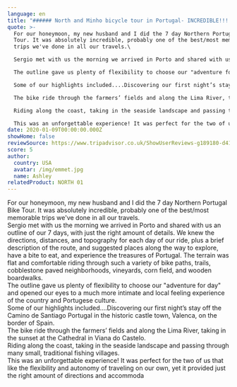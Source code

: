 ```yaml
---
language: en
title: "###### North and Minho bicycle tour in Portugal- INCREDIBLE!!!!!"
quote: >-
  For our honeymoon, my new husband and I did the 7 day Northern Portugal Bike
  Tour. It was absolutely incredible, probably one of the best/most memorable
  trips we've done in all our travels.\

  Sergio met with us the morning we arrived in Porto and shared with us an outline of our 7 days, with just the right amount of details. We knew the directions, distances, and topography for each day of our ride, plus a brief description of the route, and suggested places along the way to explore, have a bite to eat, and experience the treasures of Portugal. The terrain was flat and comfortable riding through such a variety of bike paths, trails, cobblestone paved neighborhoods, vineyards, corn field, and wooden boardwalks.\

  The outline gave us plenty of flexibility to choose our "adventure for day" and opened our eyes to a much more intimate and local feeling experience of the country and Portugese culture.\

  Some of our highlights included....Discovering our first night’s stay off the Camino de Santiago Portugal in the historic castle town, Valenca, on the border of Spain.\

  The bike ride through the farmers’ fields and along the Lima River, taking in the sunset at the Cathedral in Viana do Castelo.\

  Riding along the coast, taking in the seaside landscape and passing through many small, traditional fishing villages.\

  This was an unforgettable experience! It was perfect for the two of us that like the flexibility and autonomy of traveling on our own, yet it provided just the right amount of directions and accommoda
date: 2020-01-09T00:00:00.000Z
showHome: false
reviewSource: https://www.tripadvisor.co.uk/ShowUserReviews-g189180-d4105907-r738055204-Top_Bike_tours_Portugal-Porto_Porto_District_Northern_Portugal.html
score: 5
author:
  country: USA
  avatar: /img/emmet.jpg
  name: Ashley
relatedProduct: NORTH 01
---
```

For our honeymoon, my new husband and I did the 7 day Northern Portugal Bike Tour. It was absolutely incredible, probably one of the best/most memorable trips we've done in all our travels.\
Sergio met with us the morning we arrived in Porto and shared with us an outline of our 7 days, with just the right amount of details. We knew the directions, distances, and topography for each day of our ride, plus a brief description of the route, and suggested places along the way to explore, have a bite to eat, and experience the treasures of Portugal. The terrain was flat and comfortable riding through such a variety of bike paths, trails, cobblestone paved neighborhoods, vineyards, corn field, and wooden boardwalks.\
The outline gave us plenty of flexibility to choose our "adventure for day" and opened our eyes to a much more intimate and local feeling experience of the country and Portugese culture.\
Some of our highlights included....Discovering our first night’s stay off the Camino de Santiago Portugal in the historic castle town, Valenca, on the border of Spain.\
The bike ride through the farmers’ fields and along the Lima River, taking in the sunset at the Cathedral in Viana do Castelo.\
Riding along the coast, taking in the seaside landscape and passing through many small, traditional fishing villages.\
This was an unforgettable experience! It was perfect for the two of us that like the flexibility and autonomy of traveling on our own, yet it provided just the right amount of directions and accommoda
